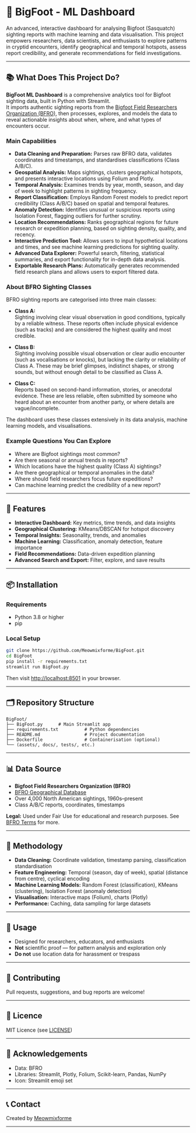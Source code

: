 # 🦶 BigFoot - ML Dashboard

An advanced, interactive dashboard for analysing Bigfoot (Sasquatch) sighting reports with machine learning and data visualisation. This project empowers researchers, data scientists, and enthusiasts to explore patterns in cryptid encounters, identify geographical and temporal hotspots, assess report credibility, and generate recommendations for field investigations.

---

## 📚 What Does This Project Do?

**BigFoot ML Dashboard** is a comprehensive analytics tool for Bigfoot sighting data, built in Python with Streamlit.  
It imports authentic sighting reports from the [Bigfoot Field Researchers Organization (BFRO)](http://bfro.net/GDB/), then processes, explores, and models the data to reveal actionable insights about when, where, and what types of encounters occur.

### Main Capabilities

- **Data Cleaning and Preparation:** Parses raw BFRO data, validates coordinates and timestamps, and standardises classifications (Class A/B/C).
- **Geospatial Analysis:** Maps sightings, clusters geographical hotspots, and presents interactive locations using Folium and Plotly.
- **Temporal Analysis:** Examines trends by year, month, season, and day of week to highlight patterns in sighting frequency.
- **Report Classification:** Employs Random Forest models to predict report credibility (Class A/B/C) based on spatial and temporal features.
- **Anomaly Detection:** Identifies unusual or suspicious reports using Isolation Forest, flagging outliers for further scrutiny.
- **Location Recommendations:** Ranks geographical regions for future research or expedition planning, based on sighting density, quality, and recency.
- **Interactive Prediction Tool:** Allows users to input hypothetical locations and times, and see machine learning predictions for sighting quality.
- **Advanced Data Explorer:** Powerful search, filtering, statistical summaries, and export functionality for in-depth data analysis.
- **Exportable Research Plans:** Automatically generates recommended field research plans and allows users to export filtered data.

### About BFRO Sighting Classes

BFRO sighting reports are categorised into three main classes:

- **Class A:**  
  Sighting involving clear visual observation in good conditions, typically by a reliable witness. These reports often include physical evidence (such as tracks) and are considered the highest quality and most credible.

- **Class B:**  
  Sighting involving possible visual observation or clear audio encounter (such as vocalisations or knocks), but lacking the clarity or reliability of Class A. These may be brief glimpses, indistinct shapes, or strong sounds, but without enough detail to be classified as Class A.

- **Class C:**  
  Reports based on second-hand information, stories, or anecdotal evidence. These are less reliable, often submitted by someone who heard about an encounter from another party, or where details are vague/incomplete.

The dashboard uses these classes extensively in its data analysis, machine learning models, and visualisations.

### Example Questions You Can Explore

- Where are Bigfoot sightings most common?
- Are there seasonal or annual trends in reports?
- Which locations have the highest quality (Class A) sightings?
- Are there geographical or temporal anomalies in the data?
- Where should field researchers focus future expeditions?
- Can machine learning predict the credibility of a new report?

---

## 🚀 Features

- **Interactive Dashboard:** Key metrics, time trends, and data insights
- **Geographical Clustering:** KMeans/DBSCAN for hotspot discovery
- **Temporal Insights:** Seasonality, trends, and anomalies
- **Machine Learning:** Classification, anomaly detection, feature importance
- **Field Recommendations:** Data-driven expedition planning
- **Advanced Search and Export:** Filter, explore, and save results

---

## 📦 Installation

### Requirements

- Python 3.8 or higher
- pip

### Local Setup

```bash
git clone https://github.com/Meowmixforme/BigFoot.git
cd BigFoot
pip install -r requirements.txt
streamlit run BigFoot.py
```

Then visit [http://localhost:8501](http://localhost:8501) in your browser.

---

## 🗂️ Repository Structure

```
BigFoot/
├── BigFoot.py      # Main Streamlit app
├── requirements.txt          # Python dependencies
├── README.md                 # Project documentation
├── Dockerfile                # Containerisation (optional)
└── (assets/, docs/, tests/, etc.)
```

---

## 📊 Data Source

- **Bigfoot Field Researchers Organization (BFRO)**
- [BFRO Geographical Database](http://bfro.net/GDB/)
- Over 4,000 North American sightings, 1960s–present
- Class A/B/C reports, coordinates, timestamps

**Legal:** Used under Fair Use for educational and research purposes. See [BFRO Terms](http://bfro.net/GDB/) for more.

---

## 🔬 Methodology

- **Data Cleaning:** Coordinate validation, timestamp parsing, classification standardisation
- **Feature Engineering:** Temporal (season, day of week), spatial (distance from centre), cyclical encoding
- **Machine Learning Models:** Random Forest (classification), KMeans (clustering), Isolation Forest (anomaly detection)
- **Visualisation:** Interactive maps (Folium), charts (Plotly)
- **Performance:** Caching, data sampling for large datasets

---

## 📝 Usage

- Designed for researchers, educators, and enthusiasts
- **Not** scientific proof — for pattern analysis and exploration only
- **Do not** use location data for harassment or trespass

---

## 👫 Contributing

Pull requests, suggestions, and bug reports are welcome!

---

## 📖 Licence

MIT Licence (see [LICENSE](LICENSE))

---

## 🙏 Acknowledgements

- Data: BFRO
- Libraries: Streamlit, Plotly, Folium, Scikit-learn, Pandas, NumPy
- Icon: Streamlit emoji set

---

## 📞 Contact

Created by [Meowmixforme](https://github.com/Meowmixforme)

---
